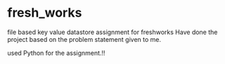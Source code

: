 # fresh_works
file based key value datastore assignment for freshworks
Have done the project based on the problem statement given to me.

used Python for the assignment.!!
